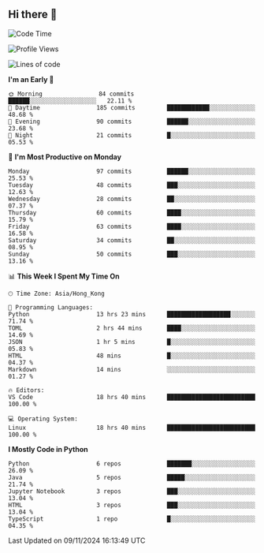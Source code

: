 ## Hi there 👋

<!--
**gessiegulugulu/gessiegulugulu** is a ✨ _special_ ✨ repository because its `README.md` (this file) appears on your GitHub profile.

Here are some ideas to get you started:

- 🔭 I’m currently working on ...
- 🌱 I’m currently learning ...
- 👯 I’m looking to collaborate on ...
- 🤔 I’m looking for help with ...
- 💬 Ask me about ...
- 📫 How to reach me: ...
- 😄 Pronouns: ...
- ⚡ Fun fact: ...
-->

<!--START_SECTION:waka-->
![Code Time](http://img.shields.io/badge/Code%20Time-145%20hrs%2048%20mins-blue)

![Profile Views](http://img.shields.io/badge/Profile%20Views-21-blue)

![Lines of code](https://img.shields.io/badge/From%20Hello%20World%20I%27ve%20Written-3.3%20million%20lines%20of%20code-blue)

**I'm an Early 🐤** 

```text
🌞 Morning                84 commits          ██████░░░░░░░░░░░░░░░░░░░   22.11 % 
🌆 Daytime                185 commits         ████████████░░░░░░░░░░░░░   48.68 % 
🌃 Evening                90 commits          ██████░░░░░░░░░░░░░░░░░░░   23.68 % 
🌙 Night                  21 commits          █░░░░░░░░░░░░░░░░░░░░░░░░   05.53 % 
```
📅 **I'm Most Productive on Monday** 

```text
Monday                   97 commits          ██████░░░░░░░░░░░░░░░░░░░   25.53 % 
Tuesday                  48 commits          ███░░░░░░░░░░░░░░░░░░░░░░   12.63 % 
Wednesday                28 commits          ██░░░░░░░░░░░░░░░░░░░░░░░   07.37 % 
Thursday                 60 commits          ████░░░░░░░░░░░░░░░░░░░░░   15.79 % 
Friday                   63 commits          ████░░░░░░░░░░░░░░░░░░░░░   16.58 % 
Saturday                 34 commits          ██░░░░░░░░░░░░░░░░░░░░░░░   08.95 % 
Sunday                   50 commits          ███░░░░░░░░░░░░░░░░░░░░░░   13.16 % 
```


📊 **This Week I Spent My Time On** 

```text
🕑︎ Time Zone: Asia/Hong_Kong

💬 Programming Languages: 
Python                   13 hrs 23 mins      ██████████████████░░░░░░░   71.74 % 
TOML                     2 hrs 44 mins       ████░░░░░░░░░░░░░░░░░░░░░   14.69 % 
JSON                     1 hr 5 mins         █░░░░░░░░░░░░░░░░░░░░░░░░   05.83 % 
HTML                     48 mins             █░░░░░░░░░░░░░░░░░░░░░░░░   04.37 % 
Markdown                 14 mins             ░░░░░░░░░░░░░░░░░░░░░░░░░   01.27 % 

🔥 Editors: 
VS Code                  18 hrs 40 mins      █████████████████████████   100.00 % 

💻 Operating System: 
Linux                    18 hrs 40 mins      █████████████████████████   100.00 % 
```

**I Mostly Code in Python** 

```text
Python                   6 repos             ███████░░░░░░░░░░░░░░░░░░   26.09 % 
Java                     5 repos             █████░░░░░░░░░░░░░░░░░░░░   21.74 % 
Jupyter Notebook         3 repos             ███░░░░░░░░░░░░░░░░░░░░░░   13.04 % 
HTML                     3 repos             ███░░░░░░░░░░░░░░░░░░░░░░   13.04 % 
TypeScript               1 repo              █░░░░░░░░░░░░░░░░░░░░░░░░   04.35 % 
```




 Last Updated on 09/11/2024 16:13:49 UTC
<!--END_SECTION:waka-->
